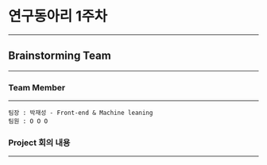 연구동아리 1주차
================

---

Brainstorming Team
------------------

---

### Team Member

---

```
팀장 : 박재성 - Front-end & Machine leaning
팀원 : O O O
```

### Project 회의 내용

---

```

```
